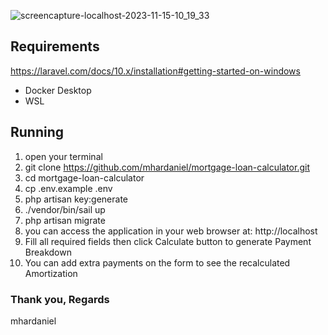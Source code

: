 ![screencapture-localhost-2023-11-15-10_19_33](https://github.com/mhardaniel/mortgage-loan-calculator/assets/26666891/5f3436c3-012c-4d63-a889-0c3ba6869868)

## Requirements

https://laravel.com/docs/10.x/installation#getting-started-on-windows

-   Docker Desktop
-   WSL

## Running

1. open your terminal
2. git clone https://github.com/mhardaniel/mortgage-loan-calculator.git
3. cd mortgage-loan-calculator
4. cp .env.example .env
5. php artisan key:generate
6. ./vendor/bin/sail up
7. php artisan migrate
8. you can access the application in your web browser at: http://localhost
9. Fill all required fields then click Calculate button to generate Payment Breakdown
10. You can add extra payments on the form to see the recalculated Amortization

### Thank you, Regards

mhardaniel

